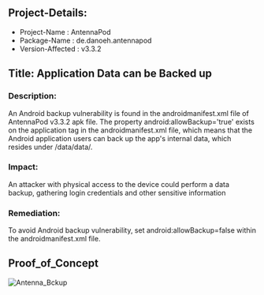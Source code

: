 ## Project-Details:

- Project-Name : AntennaPod
- Package-Name : de.danoeh.antennapod
- Version-Affected : v3.3.2

## Title: Application Data can be Backed up

### Description:

An Android backup vulnerability is found in the androidmanifest.xml file of AntennaPod v3.3.2 apk file. The property android:allowBackup='true' exists on the application tag in the androidmanifest.xml file,
which means that the Android application users can back up the app's internal data, which resides under /data/data/.

### Impact:

An attacker with physical access to the device could perform a data backup, gathering login credentials and other sensitive information

### Remediation:

To avoid Android backup vulnerability, set android:allowBackup=false within the androidmanifest.xml file.

## Proof_of_Concept
![Antenna_Bckup](https://github.com/ctflearner/Android_Findings/assets/98345027/f956df47-8cf8-4689-8973-0dca8cda1e47)
